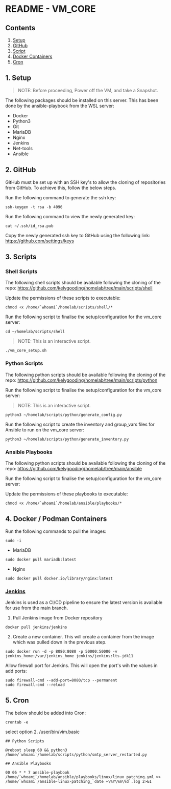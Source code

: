 # README - VM_CORE

## Contents

1. [Setup](#1-setup)
2. [GitHub](#2-github)
3. [Script](#3-script)
4. [Docker Containers](#4-docker-containers)
5. [Cron](#5-cron)

## 1. Setup

> NOTE: Before proceeding, Power off the VM, and take a Snapshot.

The following packages should be installed on this server. This has been done by the ansible-playbook from the WSL server:

- Docker
- Python3
- Git
- MariaDB
- Nginx
- Jenkins
- Net-tools
- Ansible

## 2. GitHub

GitHub must be set up with an SSH key's to allow the cloning of repositories from GitHub. To achieve this, follow the below steps.

Run the following command to generate the ssh key:

```
ssh-keygen -t rsa -b 4096
```

Run the following command to view the newly generated key:

```
cat ~/.ssh/id_rsa.pub
```

Copy the newly generated ssh key to GitHub using the following link: https://github.com/settings/keys

## 3. Scripts

### Shell Scripts

The following shell scripts should be available following the cloning of the repo: https://github.com/kelvgooding/homelab/tree/main/scripts/shell

Update the permissions of these scripts to executable:

```
chmod +x /home/`whoami`/homelab/scripts/shell/*
```

Run the following script to finalise the setup/configuration for the vm_core server:

```
cd ~/homelab/scripts/shell
```

> NOTE: This is an interactive script.

```
./vm_core_setup.sh
```

### Python Scripts

The following python scripts should be available following the cloning of the repo: https://github.com/kelvgooding/homelab/tree/main/scripts/python

Run the following script to finalise the setup/configuration for the vm_core server:

> NOTE: This is an interactive script.

```
python3 ~/homelab/scripts/python/generate_config.py
```

Run the following script to create the inventory and group_vars files for Ansible to run on the vm_core server:

```
python3 ~/homelab/scripts/python/generate_inventory.py
```

### Ansible Playbooks

The following python scripts should be available following the cloning of the repo: https://github.com/kelvgooding/homelab/tree/main/ansible

Run the following script to finalise the setup/configuration for the vm_core server:

Update the permissions of these playbooks to executable:

```
chmod +x /home/`whoami`/homelab/ansible/playbooks/*
```

## 4. Docker / Podman Containers

Run the following commands to pull the images:

```
sudo -i
```

- MariaDB
```
sudo docker pull mariadb:latest
```

- Nginx

```
sudo docker pull docker.io/library/nginx:latest
```
### [Jenkins](https://hub.docker.com/r/jenkins/jenkins)

Jenkins is used as a CI/CD pipeline to ensure the latest version is available for use from the main branch.

1. Pull Jenkins image from Docker repository

```
docker pull jenkins/jenkins
```
2. Create a new container. This will create a container from the image which was pulled down in the previous atep.

```
sudo docker run -d -p 8080:8080 -p 50000:50000 -v jenkins_home:/var/jenkins_home jenkins/jenkins:lts-jdk11
```

Allow firewall port for Jenkins. This will open the port's wih the values in add ports:

```
sudo firewall-cmd --add-port=8080/tcp --permanent
sudo firewall-cmd --reload
```

## 5. Cron

The below should be added into Cron:

```
crontab -e
```
select option 2. /user/bin/vim.basic

```
## Python Scripts

@reboot sleep 60 && python3 /home/`whoami`/homelab/scripts/python/smtp_server_restarted.py

## Ansible Playbooks

00 06 * * 7 ansible-playbook /home/`whoami`/homelab/ansible/playbooks/linux/linux_patching.yml >> /home/`whoami`/ansible-linux-patching_`date +\%Y\%m\%d`.log 2>&1
```
